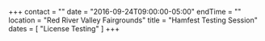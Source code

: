 +++
contact = ""
date = "2016-09-24T09:00:00-05:00"
endTime = ""
location = "Red River Valley Fairgrounds"
title = "Hamfest Testing Session"
dates = [ "License Testing" ]
+++

